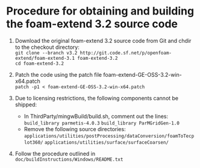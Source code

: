 # Procedure for obtaining and building the foam-extend 3.2 source code

1. Download the original foam-extend 3.2 source code from Git and chdir to the checkout directory:  
       `git clone --branch v3.2 http://git.code.sf.net/p/openfoam-extend/foam-extend-3.1 foam-extend-3.2`  
       `cd foam-extend-3.2`

2. Patch the code using the patch file foam-extend-GE-OSS-3.2-win-x64.patch  
       `patch -p1 < foam-extend-GE-OSS-3.2-win-x64.patch`

3. Due to licensing restrictions, the following components cannot be shipped:  
   - In ThirdParty/mingwBuild/build.sh, comment out the lines:  
       `build_library parmetis-4.0.3`
       `build_library ParMGridGen-1.0`
   - Remove the following source directories:  
       `applications/utilities/postProcessing/dataConversion/foamToTecplot360/`
       `applications/utilities/surface/surfaceCoarsen/`

4. Follow the procedure outlined in `doc/buildInstructions/Windows/README.txt`

